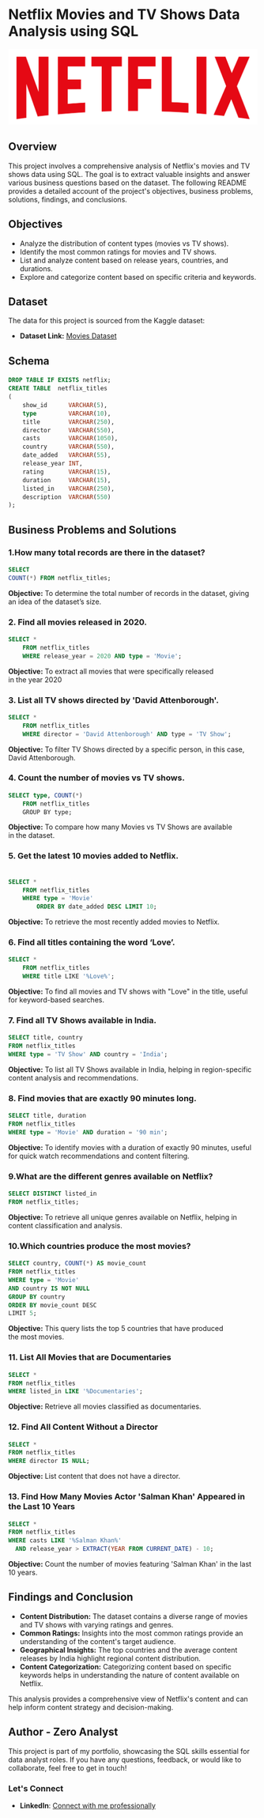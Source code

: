  # Netflix Movies and TV Shows Data Analysis using SQL
 ![Netflix](https://github.com/Hareen-kumar/Netflix_sql_project/blob/main/logo.png)


## Overview
This project involves a comprehensive analysis of Netflix's movies and TV shows data using SQL. The goal is to extract valuable insights and answer various business questions based on the dataset. The following README provides a detailed account of the project's objectives, business problems, solutions, findings, and conclusions.

## Objectives

- Analyze the distribution of content types (movies vs TV shows).
- Identify the most common ratings for movies and TV shows.
- List and analyze content based on release years, countries, and durations.
- Explore and categorize content based on specific criteria and keywords.

## Dataset

The data for this project is sourced from the Kaggle dataset:

- **Dataset Link:** [Movies Dataset](https://www.kaggle.com/datasets/shivamb/netflix-shows?resource=download)

## Schema

```sql
DROP TABLE IF EXISTS netflix;
CREATE TABLE  netflix_titles
(
    show_id      VARCHAR(5),
    type         VARCHAR(10),
    title        VARCHAR(250),
    director     VARCHAR(550),
    casts        VARCHAR(1050),
    country      VARCHAR(550),
    date_added   VARCHAR(55),
    release_year INT,
    rating       VARCHAR(15),
    duration     VARCHAR(15),
    listed_in    VARCHAR(250),
    description  VARCHAR(550)
);
```

## Business Problems and Solutions

### 1.How many total records are there in the dataset?

```sql
SELECT
COUNT(*) FROM netflix_titles;
```

**Objective:** To determine the total number of records in the dataset, giving an idea of the dataset’s size.

### 2.  Find all movies released in 2020.

```sql
SELECT * 
	FROM netflix_titles 
	WHERE release_year = 2020 AND type = 'Movie';
```

**Objective:** To extract all movies that were specifically released in the year 2020

### 3. List all TV shows directed by 'David Attenborough'.

```sql
SELECT * 
	FROM netflix_titles 
	WHERE director = 'David Attenborough' AND type = 'TV Show';
```

**Objective:** To filter TV Shows directed by a specific person, in this case, David Attenborough.

### 4.  Count the number of movies vs TV shows.

```sql
SELECT type, COUNT(*) 
	FROM netflix_titles 
	GROUP BY type;
```

**Objective:** To compare how many Movies vs TV Shows are available in the dataset.

### 5. Get the latest 10 movies added to Netflix.

```sql

SELECT *
	FROM netflix_titles 
	WHERE type = 'Movie'  
        ORDER BY date_added DESC LIMIT 10;
```

**Objective:** To retrieve the most recently added movies to Netflix.

### 6. Find all titles containing the word ‘Love’.

```sql
SELECT * 
	FROM netflix_titles 
	WHERE title LIKE '%Love%';
```

**Objective:** To find all movies and TV shows with "Love" in the title, useful for keyword-based searches.

### 7. Find all TV Shows available in India.

```sql
SELECT title, country
FROM netflix_titles
WHERE type = 'TV Show' AND country = 'India';
```

**Objective:** To list all TV Shows available in India, helping in region-specific content analysis and recommendations.

### 8.  Find movies that are exactly 90 minutes long.

```sql
SELECT title, duration
FROM netflix_titles
WHERE type = 'Movie' AND duration = '90 min';
```

**Objective:** To identify movies with a duration of exactly 90 minutes, useful for quick watch recommendations and content filtering.

### 9.What are the different genres available on Netflix?

```sql
SELECT DISTINCT listed_in
FROM netflix_titles;
```

**Objective:** To retrieve all unique genres available on Netflix, helping in content classification and analysis.

### 10.Which countries produce the most movies?

```sql
SELECT country, COUNT(*) AS movie_count  
FROM netflix_titles  
WHERE type = 'Movie'  
AND country IS NOT NULL  
GROUP BY country  
ORDER BY movie_count DESC  
LIMIT 5;
```

**Objective:** This query lists the top 5 countries that have produced the most movies.

### 11. List All Movies that are Documentaries

```sql
SELECT * 
FROM netflix_titles
WHERE listed_in LIKE '%Documentaries';
```

**Objective:** Retrieve all movies classified as documentaries.

### 12. Find All Content Without a Director

```sql
SELECT * 
FROM netflix_titles
WHERE director IS NULL;
```

**Objective:** List content that does not have a director.

### 13. Find How Many Movies Actor 'Salman Khan' Appeared in the Last 10 Years

```sql
SELECT * 
FROM netflix_titles
WHERE casts LIKE '%Salman Khan%'
  AND release_year > EXTRACT(YEAR FROM CURRENT_DATE) - 10;
```

**Objective:** Count the number of movies featuring 'Salman Khan' in the last 10 years.



## Findings and Conclusion

- **Content Distribution:** The dataset contains a diverse range of movies and TV shows with varying ratings and genres.
- **Common Ratings:** Insights into the most common ratings provide an understanding of the content's target audience.
- **Geographical Insights:** The top countries and the average content releases by India highlight regional content distribution.
- **Content Categorization:** Categorizing content based on specific keywords helps in understanding the nature of content available on Netflix.

This analysis provides a comprehensive view of Netflix's content and can help inform content strategy and decision-making.



## Author - Zero Analyst

This project is part of my portfolio, showcasing the SQL skills essential for data analyst roles. If you have any questions, feedback, or would like to collaborate, feel free to get in touch!

### Let's Connect 

- **LinkedIn**: [Connect with me professionally](linkedin.com/in/hareen-kumar-g-206124296)
  

